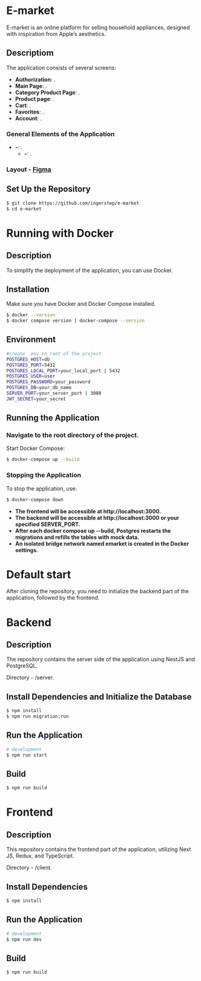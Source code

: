 # E-market

E-market is an online platform for selling household appliances, designed with inspiration from Apple’s aesthetics.

## Descriptiom

The application consists of several screens:

- **Authorization**: .
- **Main Page**: .
- **Category Product Page**: .
- **Product page**: .
- **Cart**: .
- **Favorites**: .
- **Account**: .

### General Elements of the Application

- **-**: .
  - **-**: .
  
### Layout - [Figma](https://www.figma.com/design/aEL4s7qHVNbuQxZmHkvWni/E-Commerce-UI-Kit-(Community)?node-id=113-159&node-type=canvas&t=9S3m8orkpzwUUHEb-0)

## Set Up the Repository

```bash
$ git clone https://github.com/ingerstep/e-market
$ cd e-market
```

# Running with Docker

## Description

To simplify the deployment of the application, you can use Docker.

## Installation

Make sure you have Docker and Docker Compose installed.

```bash
$ docker --version
$ docker compose version | docker-compose --version
```
## Environment

```bash
#create .env in root of the project
POSTGRES_HOST=db
POSTGRES_PORT=5432
POSTGRES_LOCAL_PORT=your_local_port | 5432
POSTGRES_USER=user
POSTGRES_PASSWORD=your_password
POSTGRES_DB=your_db_name
SERVER_PORT=your_server_port | 3000
JWT_SECRET=your_secret
```
## Running the Application

### Navigate to the root directory of the project.

Start Docker Compose:

```bash
$ docker-compose up --build
```

### Stopping the Application

To stop the application, use:

```bash
$ docker-compose down
```

- **The frontend will be accessible at http://localhost:3000.**
- **The backend will be accessible at http://localhost:3000 or your specified SERVER_PORT.**
- **After each docker compose up --build, Postgres restarts the migrations and refills the tables with mock data.**
- **An isolated bridge network named emarket is created in the Docker settings.**

# Default start

After cloning the repository, you need to initialize the backend part of the application, followed by the frontend.

# Backend

## Description

The repository contains the server side of the application using NestJS and PostgreSQL.

Directory - /server.

## Install Dependencies and Initialize the Database

```bash
$ npm install
$ npm run migration:run
```

## Run the Application

```bash
# development
$ npm run start
```
## Build

```bash
$ npm run build
```

# Frontend

## Description

This repository contains the frontend part of the application, utilizing Next JS, Redux, and TypeScript.

Directory - /client.

## Install Dependencies

```bash
$ npm install
```

## Run the Application

```bash
# development
$ npm run dev
```

## Build

```bash
$ npm run build
```

